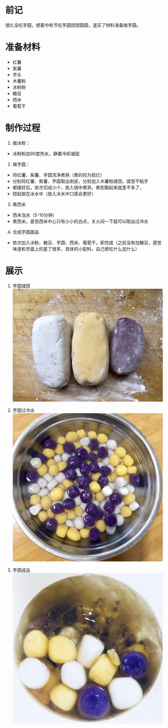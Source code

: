 # 前记

很久没吃芋圆，想着中秋节吃芋圆团团圆圆，遂买了材料准备做芋圆。

# 准备材料
  - 红薯
  - 紫薯
  - 芋头
  - 木薯粉
  - 冰粉粉
  - 糖豆
  - 西米
  - 葡萄干

# 制作过程

1. 做冰粉：
  - 冰粉粉加90度热水，静置冷却凝固
2. 做芋圆：
  - 将红薯、紫薯、芋圆洗净煮熟（煮的较为软烂）
  - 分别将红薯、紫薯、芋圆取出剥皮，分别加入木薯粉揉团，揉至不粘手
  - 都揉好后，依次切成小个，放入锅中煮熟，煮到飘起来就差不多了，
  - 捞起放在冰水中（放入冰水中口感会更好）
3. 煮西米
  - 西米泡水（5-10分钟）
  - 煮西米，直至西米中心只有小小的白点，关火闷一下就可以取出过冷水
4. 合成芋圆甜品
  - 依次加入冰粉、糖豆、芋圆、西米、葡萄干。即完成（之前没有加糖豆，感觉味道和市面上的差了很多，具体的小配料，自己想吃什么加什么）

# 展示

1. 芋圆揉团
  ![芋圆揉团](./img/芋圆揉团.jpg)

2. 芋圆过冷水
  ![芋圆过冷水](./img/芋圆过冷水.jpg)
  
3. 芋圆成品
  ![芋圆成品](./img/芋圆成品.jpg)